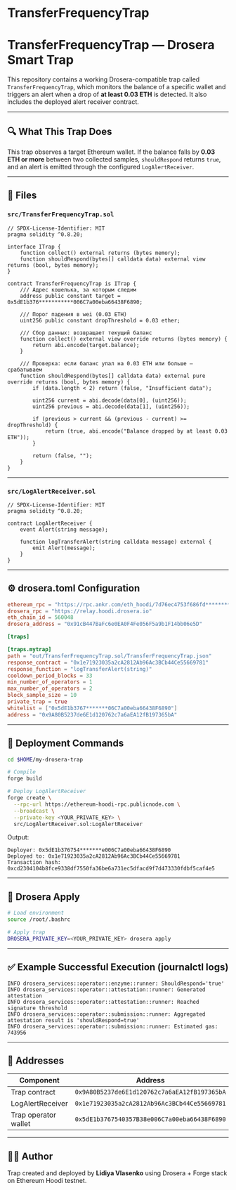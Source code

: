 # TransferFrequencyTrap
# TransferFrequencyTrap — Drosera Smart Trap

This repository contains a working Drosera-compatible trap called `TransferFrequencyTrap`, which monitors the balance of a specific wallet and triggers an alert when a drop of **at least 0.03 ETH** is detected. It also includes the deployed alert receiver contract.

---

## 🔍 What This Trap Does

This trap observes a target Ethereum wallet. If the balance falls by **0.03 ETH or more** between two collected samples, `shouldRespond` returns `true`, and an alert is emitted through the configured `LogAlertReceiver`.

---

## 📁 Files

### `src/TransferFrequencyTrap.sol`

```solidity
// SPDX-License-Identifier: MIT
pragma solidity ^0.8.20;

interface ITrap {
    function collect() external returns (bytes memory);
    function shouldRespond(bytes[] calldata data) external view returns (bool, bytes memory);
}

contract TransferFrequencyTrap is ITrap {
    /// Адрес кошелька, за которым следим
    address public constant target = 0x5dE1b376***********006C7a00eba66438F6890;

    /// Порог падения в wei (0.03 ETH)
    uint256 public constant dropThreshold = 0.03 ether;

    /// Сбор данных: возвращает текущий баланс
    function collect() external view override returns (bytes memory) {
        return abi.encode(target.balance);
    }

    /// Проверка: если баланс упал на 0.03 ETH или больше — срабатываем
    function shouldRespond(bytes[] calldata data) external pure override returns (bool, bytes memory) {
        if (data.length < 2) return (false, "Insufficient data");

        uint256 current = abi.decode(data[0], (uint256));
        uint256 previous = abi.decode(data[1], (uint256));

        if (previous > current && (previous - current) >= dropThreshold) {
            return (true, abi.encode("Balance dropped by at least 0.03 ETH"));
        }

        return (false, "");
    }
}
```

---

### `src/LogAlertReceiver.sol`

```solidity
// SPDX-License-Identifier: MIT
pragma solidity ^0.8.20;

contract LogAlertReceiver {
    event Alert(string message);

    function logTransferAlert(string calldata message) external {
        emit Alert(message);
    }
}
```

---

## ⚙️ drosera.toml Configuration

```toml
ethereum_rpc = "https://rpc.ankr.com/eth_hoodi/7d76ec4753f686fd*****************fee849faf82277de80688a850951a6"
drosera_rpc = "https://relay.hoodi.drosera.io"
eth_chain_id = 560048
drosera_address = "0x91cB447BaFc6e0EA0F4Fe056F5a9b1F14bb06e5D"

[traps]

[traps.mytrap]
path = "out/TransferFrequencyTrap.sol/TransferFrequencyTrap.json"
response_contract = "0x1e71923035a2cA2812Ab96Ac3BCb44Ce55669781"
response_function = "logTransferAlert(string)"
cooldown_period_blocks = 33
min_number_of_operators = 1
max_number_of_operators = 2
block_sample_size = 10
private_trap = true
whitelist = ["0x5dE1b3767*******06C7a00eba66438F6890"]
address = "0x9A80B5237de6E1d120762c7a6aEA12fB197365bA"
```

---

## 🚀 Deployment Commands

```bash
cd $HOME/my-drosera-trap

# Compile
forge build

# Deploy LogAlertReceiver
forge create \
  --rpc-url https://ethereum-hoodi-rpc.publicnode.com \
  --broadcast \
  --private-key <YOUR_PRIVATE_KEY> \
  src/LogAlertReceiver.sol:LogAlertReceiver
```

Output:

```
Deployer: 0x5dE1b376754*******e006C7a00eba66438F6890
Deployed to: 0x1e71923035a2cA2812Ab96Ac3BCb44Ce55669781
Transaction hash: 0xcd2304104b8fce9338df7550fa36be6a731ec5dfacd9f7d473330fdbf5caf4e5
```

---

## 🧪 Drosera Apply

```bash
# Load environment
source /root/.bashrc

# Apply trap
DROSERA_PRIVATE_KEY=<YOUR_PRIVATE_KEY> drosera apply
```

---

## ✅ Example Successful Execution (journalctl logs)

```
INFO drosera_services::operator::enzyme::runner: ShouldRespond='true'
INFO drosera_services::operator::attestation::runner: Generated attestation
INFO drosera_services::operator::attestation::runner: Reached signature threshold
INFO drosera_services::operator::submission::runner: Aggregated attestation result is 'shouldRespond=true'
INFO drosera_services::operator::submission::runner: Estimated gas: 743956
```

---

## 📡 Addresses

| Component             | Address |
|----------------------|---------|
| Trap contract         | `0x9A80B5237de6E1d120762c7a6aEA12fB197365bA` |
| LogAlertReceiver      | `0x1e71923035a2cA2812Ab96Ac3BCb44Ce55669781` |
| Trap operator wallet  | `0x5dE1b3767540357B38e006C7a00eba66438F6890` |

---

## 👨‍💻 Author

Trap created and deployed by **Lidiya Vlasenko** using Drosera + Forge stack on Ethereum Hoodi testnet.
